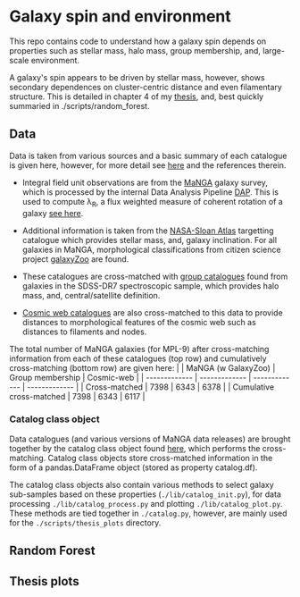 # Galaxy spin and environment
This repo contains code to understand how a galaxy spin depends on properties such as stellar mass, halo mass, group membership, and, large-scale environment. 

A galaxy's spin appears to be driven by stellar mass, however, shows secondary dependences on cluster-centric distance and even filamentary structure. This is detailed in chapter 4 of my [thesis](https://github.com/Chris-Duckworth/Thesis), and, best quickly summaried in ./scripts/random_forest. 

## Data 
Data is taken from various sources and a basic summary of each catalogue is given here, however, for more detail see [here](https://github.com/Chris-Duckworth/Thesis) and the references therein.

- Integral field unit observations are from the [MaNGA](https://www.sdss.org/surveys/manga/) galaxy survey, which is processed by the internal Data Analysis Pipeline [DAP](https://www.sdss.org/dr15/manga/manga-analysis-pipeline/). This is used to compute λ<sub>R</sub>, a flux weighted measure of coherent rotation of a galaxy [see here](https://ui.adsabs.harvard.edu/abs/2007MNRAS.379..401E/abstract). 

- Additional information is taken from the [NASA-Sloan Atlas](https://www.sdss.org/dr13/manga/manga-target-selection/nsa/) targetting catalogue which provides stellar mass, and, galaxy inclination. For all galaxies in MaNGA, morphological classifications from citizen science project [galaxyZoo](https://www.sdss.org/dr15/data_access/value-added-catalogs/?vac_id=manga-morphologies-from-galaxy-zoo) are found. 

- These catalogues are cross-matched with [group catalogues](https://gax.sjtu.edu.cn/data/Group.html) found from galaxies in the SDSS-DR7 spectroscopic sample, which provides halo mass, and, central/satellite definition.

- [Cosmic web catalogues](https://arxiv.org/abs/1710.02676) are also cross-matched to this data to provide distances to morphological features of the cosmic web such as distances to filaments and nodes. 

The total number of MaNGA galaxies (for MPL-9) after cross-matching information from each of these catalogues (top row) and cumulatively cross-matching (bottom row) are given here:
| | MaNGA (w GalaxyZoo) | Group membership | Cosmic-web | 
| ------------- | ------------- | ------------- | ------------- | 
| Cross-matched  | 7398 | 6343 | 6378 |
| Cumulative cross-matched | 7398 | 6343 | 6117 |

### Catalog class object
Data catalogues (and various versions of MaNGA data releases) are brought together by the catalog class object found [here](./lib/catalog.py), which performs the cross-matching. Catalog class objects store cross-matched information in the form of a pandas.DataFrame object (stored as property catalog.df). 

The catalog class objects also contain various methods to select galaxy sub-samples based on these properties (`./lib/catalog_init.py`), for data processing `./lib/catalog_process.py` and plotting `./lib/catalog_plot.py`. These methods are tied together in `./catalog.py`, however, are mainly used for the `./scripts/thesis_plots` directory.

## Random Forest

## Thesis plots
